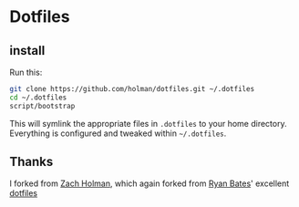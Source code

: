 # Dotfiles

## install

Run this:

```sh
git clone https://github.com/holman/dotfiles.git ~/.dotfiles
cd ~/.dotfiles
script/bootstrap
```

This will symlink the appropriate files in `.dotfiles` to your home directory.
Everything is configured and tweaked within `~/.dotfiles`.

## Thanks

I forked from [Zach Holman](https://github.com/holman), which again forked from [Ryan Bates](http://github.com/ryanb)' excellent
[dotfiles](https://github.com/ryanb/dotfiles)
